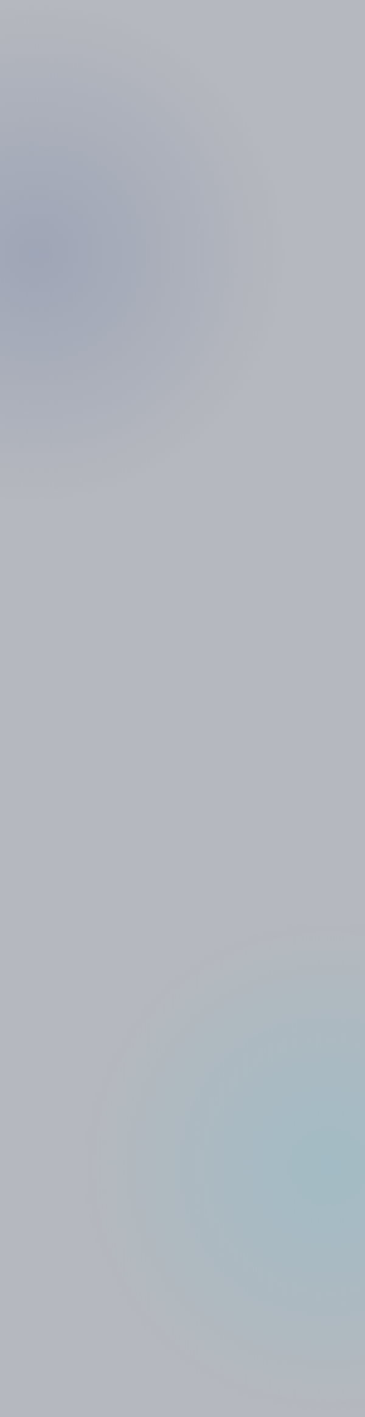 
<html lang="id">
<head>
    <meta charset="UTF-8">
    <meta name="viewport" content="width=device-width, initial-scale=1.0">
    <title>MUVIT - Mobile Untuk Visi Integritas Lalu-Lintas Terbaik</title>
    <link rel="stylesheet" href="https://cdnjs.cloudflare.com/ajax/libs/font-awesome/6.4.0/css/all.min.css">
    <link href="https://fonts.googleapis.com/css2?family=Orbitron:wght@400;500;700&family=Roboto:wght@300;400;500;700&display=swap" rel="stylesheet">
    <style>
        :root {
            --primary-dark: #0a1128;
            --secondary-dark: #1e3a8a;
            --accent: #00d9ff;
            --accent-alt: #ff2a6d;
            --neutral: #e6e6e6;
            --success: #00cc99;
            --warning: #ffd700;
            --danger: #ff4d4d;
            --card-bg-dark: rgba(30, 58, 138, 0.3);
            --card-border-dark: rgba(0, 217, 255, 0.3);
            
            --primary-light: #f0f4ff;
            --secondary-light: #aec6ff;
            --card-bg-light: rgba(255, 255, 255, 0.8);
            --card-border-light: rgba(0, 123, 255, 0.3);
            --text-dark: #333;
        }
        
        * {
            margin: 0;
            padding: 0;
            box-sizing: border-box;
            transition: background-color 0.5s ease, color 0.3s ease;
        }
        
        body {
            font-family: 'Roboto', sans-serif;
            background: var(--primary-dark);
            color: var(--neutral);
            background-image: 
                radial-gradient(circle at 10% 20%, rgba(30, 58, 138, 0.15) 0%, transparent 20%),
                radial-gradient(circle at 90% 80%, rgba(0, 217, 255, 0.1) 0%, transparent 20%);
            min-height: 100vh;
            overflow-x: hidden;
            max-width: 100vw;
        }
        
        body.light-mode {
            background: var(--primary-light);
            color: var(--text-dark);
        }
        
        body.light-mode .card {
            background: var(--card-bg-light);
            border: 1px solid var(--card-border-light);
        }
        
        body.light-mode .card-desc,
        body.light-mode .modal-title,
        body.light-mode .section-title,
        body.light-mode .footer-title,
        body.light-mode .faq-question,
        body.light-mode .question-text,
        body.light-mode .edu-title,
        body.light-mode .traffic-hero-title,
        body.light-mode .card-title {
            color: var(--text-dark);
        }
        
        body.light-mode .emergency-section {
            background: rgba(255, 77, 77, 0.1);
            border: 1px solid rgba(255, 77, 77, 0.3);
        }
        
        body.light-mode .emergency-card {
            background: rgba(255, 77, 77, 0.15);
            border: 1px solid rgba(255, 77, 77, 0.3);
        }
        
        body.light-mode .emergency-name {
            color: var(--text-dark);
        }
        
        .futuristic-header {
            font-family: 'Orbitron', sans-serif;
            text-transform: uppercase;
            letter-spacing: 2px;
        }
        
        /* Splash Screen */
        .splash-screen {
            position: fixed;
            top: 0;
            left: 0;
            width: 100%;
            height: 100%;
            background: var(--primary-dark);
            display: flex;
            flex-direction: column;
            justify-content: center;
            align-items: center;
            z-index: 1000;
            transition: opacity 1s ease;
        }
        
        .splash-title {
            font-size: 3.5rem;
            font-weight: 700;
            background: linear-gradient(90deg, var(--accent), var(--accent-alt));
            -webkit-background-clip: text;
            background-clip: text;
            color: transparent;
            margin-bottom: 20px;
            text-align: center;
            font-family: 'Orbitron', sans-serif;
            position: relative;
            overflow: hidden;
        }
        
        .splash-subtitle {
            font-size: 1.2rem;
            color: var(--neutral);
            text-align: center;
            max-width: 90%;
            line-height: 1.6;
            height: 1.6em;
            overflow: hidden;
            position: relative;
        }
        
        .cursor {
            display: inline-block;
            width: 3px;
            height: 1em;
            background: var(--accent);
            margin-left: 2px;
            animation: blink 1s infinite;
            vertical-align: bottom;
        }
        
        @keyframes blink {
            0%, 100% { opacity: 1; }
            50% { opacity: 0; }
        }
        
        /* Container */
        .container {
            max-width: 100%;
            margin: 0 auto;
            padding: 15px;
            opacity: 0;
            transform: translateY(20px);
            transition: all 1s ease;
        }
        
        .container.show {
            opacity: 1;
            transform: translateY(0);
        }
        
        /* Header */
        header {
            display: flex;
            justify-content: space-between;
            align-items: center;
            padding: 15px 0;
            border-bottom: 1px solid var(--card-border-dark);
            margin-bottom: 20px;
        }
        
        .logo {
            display: flex;
            align-items: center;
            gap: 10px;
        }
        
        .logo-icon {
            width: 40px;
            height: 40px;
            background: var(--accent);
            border-radius: 50%;
            display: flex;
            align-items: center;
            justify-content: center;
            font-size: 20px;
            color: var(--primary-dark);
            box-shadow: 0 0 10px var(--accent);
            animation: pulse 2s infinite;
        }
        
        .logo-text {
            font-size: 1.5rem;
            font-weight: 700;
            background: linear-gradient(90deg, var(--accent), var(--accent-alt));
            -webkit-background-clip: text;
            background-clip: text;
            color: transparent;
        }
        
        .moto {
            font-size: 0.7rem;
            color: var(--neutral);
            opacity: 0.8;
            margin-top: 3px;
        }
        
        .menu-toggle {
            background: var(--card-bg-dark);
            border: 1px solid var(--card-border-dark);
            border-radius: 50%;
            width: 40px;
            height: 40px;
            display: flex;
            align-items: center;
            justify-content: center;
            cursor: pointer;
            transition: all 0.3s;
            font-size: 20px;
            color: var(--neutral);
        }
        
        .menu-toggle:hover {
            background: var(--accent);
            color: var(--primary-dark);
            box-shadow: 0 0 10px var(--accent);
        }
        
        .dropdown-menu {
            position: absolute;
            top: 70px;
            right: 15px;
            background: var(--card-bg-dark);
            border: 1px solid var(--card-border-dark);
            border-radius: 10px;
            width: 220px;
            z-index: 1000;
            overflow: hidden;
            transform: translateY(-10px);
            opacity: 0;
            visibility: hidden;
            transition: all 0.3s ease;
        }
        
        .dropdown-menu.show {
            transform: translateY(0);
            opacity: 1;
            visibility: visible;
        }
        
        .dropdown-item {
            padding: 12px 15px;
            display: flex;
            align-items: center;
            gap: 12px;
            cursor: pointer;
            transition: all 0.3s;
            border-bottom: 1px solid rgba(0, 217, 255, 0.1);
        }
        
        .dropdown-item:last-child {
            border-bottom: none;
        }
        
        .dropdown-item:hover {
            background: rgba(0, 217, 255, 0.1);
        }
        
        .dropdown-icon {
            font-size: 18px;
            width: 25px;
            color: var(--accent);
        }
        
        .dropdown-text {
            flex-grow: 1;
            font-size: 0.9rem;
        }
        
        /* Main Grid */
        .main-grid {
            display: grid;
            grid-template-columns: repeat(auto-fit, minmax(300px, 1fr));
            gap: 20px;
            margin-bottom: 30px;
        }
        
        .card {
            background: var(--card-bg-dark);
            border: 1px solid var(--card-border-dark);
            border-radius: 15px;
            padding: 20px;
            transition: all 0.3s;
            position: relative;
            overflow: hidden;
            backdrop-filter: blur(10px);
            min-height: 180px;
            display: flex;
            flex-direction: column;
            cursor: pointer;
        }
        
        .card:hover {
            transform: translateY(-5px);
            box-shadow: 0 5px 20px rgba(0, 217, 255, 0.2);
            border-color: var(--accent);
        }
        
        .card::before {
            content: '';
            position: absolute;
            top: -50%;
            left: -50%;
            width: 200%;
            height: 200%;
            background: radial-gradient(circle, rgba(0, 217, 255, 0.1) 0%, transparent 70%);
            z-index: -1;
        }
        
        .card-icon {
            font-size: 35px;
            margin-bottom: 15px;
            color: var(--accent);
        }
        
        .card-title {
            font-size: 1.2rem;
            margin-bottom: 10px;
            color: var(--neutral);
        }
        
        .card-desc {
            font-size: 0.9rem;
            color: rgba(230, 230, 230, 0.8);
            line-height: 1.5;
            margin-bottom: 15px;
            flex-grow: 1;
        }
        
        .card-btn {
            background: transparent;
            border: 1px solid var(--accent);
            color: var(--accent);
            padding: 8px 16px;
            border-radius: 20px;
            display: flex;
            align-items: center;
            gap: 6px;
            cursor: pointer;
            transition: all 0.3s;
            width: fit-content;
            font-size: 0.9rem;
        }
        
        .card-btn:hover {
            background: var(--accent);
            color: var(--primary-dark);
            box-shadow: 0 0 10px var(--accent);
        }
        
        /* Emergency Section */
        .emergency-section {
            background: rgba(255, 77, 77, 0.1);
            border: 1px solid rgba(255, 77, 77, 0.3);
            border-radius: 15px;
            padding: 20px;
            margin-bottom: 30px;
        }
        
        .section-title {
            display: flex;
            align-items: center;
            gap: 12px;
            margin-bottom: 20px;
            font-size: 1.3rem;
            color: var(--danger);
        }
        
        .emergency-grid {
            display: grid;
            grid-template-columns: repeat(auto-fit, minmax(250px, 1fr));
            gap: 12px;
        }
        
        .emergency-card {
            background: rgba(255, 77, 77, 0.15);
            border: 1px solid rgba(255, 77, 77, 0.3);
            border-radius: 12px;
            padding: 15px;
            display: flex;
            align-items: center;
            gap: 12px;
            transition: all 0.3s;
            cursor: pointer;
        }
        
        .emergency-card:hover {
            transform: translateY(-3px);
            background: rgba(255, 77, 77, 0.25);
            box-shadow: 0 3px 10px rgba(255, 77, 77, 0.2);
        }
        
        .emergency-icon {
            font-size: 22px;
            width: 50px;
            height: 50px;
            background: rgba(255, 77, 77, 0.2);
            border-radius: 50%;
            display: flex;
            align-items: center;
            justify-content: center;
            color: var(--danger);
        }
        
        .emergency-info {
            flex-grow: 1;
        }
        
        .emergency-name {
            font-size: 0.95rem;
            margin-bottom: 5px;
            color: var(--neutral);
        }
        
        .emergency-number {
            font-size: 1.1rem;
            font-weight: 700;
            color: var(--danger);
        }
        
        /* Footer */
        footer {
            display: flex;
            flex-direction: column;
            padding: 20px 0;
            border-top: 1px solid var(--card-border-dark);
            margin-top: 20px;
            gap: 20px;
        }
        
        .footer-section {
            width: 100%;
        }
        
        .footer-title {
            font-size: 1.1rem;
            margin-bottom: 12px;
            color: var(--accent);
        }
        
        .footer-links {
            display: flex;
            flex-direction: column;
            gap: 8px;
        }
        
        .footer-link {
            color: rgba(230, 230, 230, 0.8);
            text-decoration: none;
            display: flex;
            align-items: center;
            gap: 8px;
            transition: all 0.3s;
            font-size: 0.9rem;
        }
        
        .footer-link:hover {
            color: var(--accent);
        }
        
        .social-links {
            display: flex;
            gap: 12px;
            margin-top: 12px;
        }
        
        .social-link {
            width: 35px;
            height: 35px;
            border-radius: 50%;
            background: var(--card-bg-dark);
            border: 1px solid var(--card-border-dark);
            display: flex;
            align-items: center;
            justify-content: center;
            color: var(--neutral);
            font-size: 16px;
            transition: all 0.3s;
        }
        
        .social-link:hover {
            background: var(--accent);
            color: var(--primary-dark);
            box-shadow: 0 0 10px var(--accent);
            transform: translateY(-3px);
        }
        
        /* Modals */
        .modal {
            position: fixed;
            top: 0;
            left: 0;
            width: 100%;
            height: 100%;
            background: rgba(0, 0, 0, 0.7);
            display: flex;
            justify-content: center;
            align-items: center;
            z-index: 1000;
            opacity: 0;
            visibility: hidden;
            transition: all 0.3s ease;
            padding: 15px;
        }
        
        .modal.show {
            opacity: 1;
            visibility: visible;
        }
        
        .modal-content {
            background: var(--card-bg-dark);
            border: 1px solid var(--card-border-dark);
            border-radius: 15px;
            width: 100%;
            max-width: 800px;
            max-height: 95vh;
            overflow-y: auto;
            padding: 20px;
            position: relative;
            backdrop-filter: blur(10px);
            transform: translateY(-20px);
            transition: all 0.3s ease;
        }
        
        .modal.show .modal-content {
            transform: translateY(0);
        }
        
        .modal-header {
            display: flex;
            justify-content: space-between;
            align-items: center;
            margin-bottom: 15px;
        }
        
        .modal-title {
            font-size: 1.3rem;
            color: var(--accent);
            font-family: 'Orbitron', sans-serif;
        }
        
        .close-modal {
            background: transparent;
            border: none;
            font-size: 1.3rem;
            color: var(--neutral);
            cursor: pointer;
            transition: all 0.3s;
        }
        
        .close-modal:hover {
            color: var(--accent);
            transform: rotate(90deg);
        }
        
        /* Game Elements */
        .game-container {
            position: relative;
            width: 100%;
            height: 70vh;
            background: #0a1a3a;
            border-radius: 10px;
            overflow: hidden;
            border: 2px solid var(--accent);
            margin: 15px 0;
        }
        
        .game-road {
            position: absolute;
            top: 0;
            left: 0;
            width: 100%;
            height: 100%;
            background: #222;
        }
        
        .road-line {
            position: absolute;
            height: 3px;
            background: var(--accent);
            width: 100%;
            opacity: 0.5;
        }
        
        .character {
            position: absolute;
            bottom: 20px;
            left: 50%;
            transform: translateX(-50%);
            width: 40px;
            height: 60px;
            background: #ff9900;
            border-radius: 5px;
            z-index: 10;
            display: flex;
            align-items: center;
            justify-content: center;
            color: #fff;
            font-size: 30px;
        }
        
        .obstacle {
            position: absolute;
            width: 50px;
            height: 30px;
            background: #ff2a6d;
            border-radius: 5px;
        }
        
        .controls {
            display: grid;
            grid-template-columns: repeat(3, 1fr);
            gap: 10px;
            margin-top: 15px;
        }
        
        .control-btn {
            background: var(--card-bg-dark);
            border: 1px solid var(--accent);
            color: var(--accent);
            padding: 12px;
            border-radius: 8px;
            display: flex;
            align-items: center;
            justify-content: center;
            font-size: 20px;
            cursor: pointer;
            transition: all 0.2s;
        }
        
        .control-btn:hover {
            background: var(--accent);
            color: var(--primary-dark);
        }
        
        .game-result {
            position: absolute;
            top: 50%;
            left: 50%;
            transform: translate(-50%, -50%);
            background: rgba(0, 0, 0, 0.8);
            padding: 20px;
            border-radius: 10px;
            text-align: center;
            z-index: 100;
            width: 80%;
            display: none;
        }
        
        .result-title {
            font-size: 1.5rem;
            margin-bottom: 15px;
        }
        
        .result-success {
            color: var(--success);
        }
        
        .result-fail {
            color: var(--danger);
        }
        
        .result-btn {
            background: var(--accent);
            color: var(--primary-dark);
            border: none;
            padding: 10px 20px;
            border-radius: 20px;
            font-weight: bold;
            cursor: pointer;
            margin-top: 10px;
        }
        
        /* Quiz Elements */
        .quiz-container {
            margin: 15px 0;
        }
        
        .quiz-question {
            background: var(--card-bg-dark);
            border: 1px solid var(--card-border-dark);
            border-radius: 10px;
            padding: 15px;
            margin-bottom: 15px;
        }
        
        .question-text {
            font-size: 1.1rem;
            margin-bottom: 15px;
        }
        
        .options {
            display: grid;
            grid-template-columns: 1fr;
            gap: 10px;
        }
        
        .option {
            background: var(--card-bg-dark);
            border: 1px solid var(--card-border-dark);
            border-radius: 8px;
            padding: 12px;
            cursor: pointer;
            transition: all 0.2s;
        }
        
        .option:hover {
            border-color: var(--accent);
        }
        
        .option.selected {
            background: rgba(0, 217, 255, 0.1);
            border-color: var(--accent);
        }
        
        .quiz-nav {
            display: flex;
            justify-content: space-between;
            margin-top: 20px;
        }
        
        .nav-btn {
            background: var(--accent);
            color: var(--primary-dark);
            border: none;
            padding: 10px 20px;
            border-radius: 20px;
            font-weight: bold;
            cursor: pointer;
            display: flex;
            align-items: center;
            gap: 8px;
        }
        
        .quiz-result {
            text-align: center;
            padding: 20px;
        }
        
        .score-display {
            font-size: 1.8rem;
            margin: 20px 0;
            color: var(--accent);
        }
        
        .answer-key {
            margin-top: 20px;
            text-align: left;
            max-height: 300px;
            overflow-y: auto;
            padding: 15px;
            background: rgba(0, 0, 0, 0.1);
            border-radius: 10px;
        }
        
        .answer-item {
            margin-bottom: 10px;
            padding-bottom: 10px;
            border-bottom: 1px dashed rgba(255, 255, 255, 0.2);
        }
        
        .answer-item:last-child {
            border-bottom: none;
        }
        
        .correct-answer {
            color: var(--success);
            font-weight: bold;
        }
        
        /* Education Content */
        .edu-container {
            margin: 15px 0;
        }
        
        .edu-category {
            background: var(--card-bg-dark);
            border: 1px solid var(--card-border-dark);
            border-radius: 10px;
            padding: 15px;
            margin-bottom: 15px;
            cursor: pointer;
        }
        
        .edu-header {
            display: flex;
            align-items: center;
            gap: 15px;
            margin-bottom: 15px;
        }
        
        .edu-icon {
            font-size: 28px;
            width: 50px;
            height: 50px;
            background: rgba(0, 217, 255, 0.1);
            border-radius: 50%;
            display: flex;
            align-items: center;
            justify-content: center;
            color: var(--accent);
        }
        
        .edu-title {
            font-size: 1.1rem;
            font-weight: bold;
        }
        
        .edu-content {
            padding-left: 65px;
            display: none;
        }
        
        .edu-content.show {
            display: block;
        }
        
        .edu-item {
            margin-bottom: 10px;
            padding-left: 15px;
            position: relative;
        }
        
        .edu-item:before {
            content: "•";
            position: absolute;
            left: 0;
            color: var(--accent);
        }
        
        /* Traffic Hero Modal */
        .traffic-hero-grid {
            display: grid;
            grid-template-columns: 1fr 1fr;
            gap: 20px;
            margin: 20px 0;
        }
        
        .traffic-hero-card {
            background: var(--card-bg-dark);
            border: 1px solid var(--card-border-dark);
            border-radius: 15px;
            padding: 20px;
            text-align: center;
            cursor: pointer;
            transition: all 0.3s;
        }
        
        .traffic-hero-card:hover {
            transform: translateY(-5px);
            box-shadow: 0 5px 15px rgba(0, 217, 255, 0.2);
            border-color: var(--accent);
        }
        
        .traffic-hero-icon {
            font-size: 40px;
            margin-bottom: 15px;
            color: var(--accent);
        }
        
        .traffic-hero-title {
            font-size: 1.2rem;
            margin-bottom: 10px;
            font-family: 'Orbitron', sans-serif;
        }
        
        /* FAQ Elements */
        .faq-item {
            margin-bottom: 15px;
            border-bottom: 1px solid var(--card-border-dark);
            padding-bottom: 15px;
        }
        
        .faq-question {
            font-weight: bold;
            margin-bottom: 8px;
            cursor: pointer;
            display: flex;
            align-items: center;
            gap: 10px;
        }
        
        .faq-question i {
            transition: transform 0.3s;
        }
        
        .faq-question.expanded i {
            transform: rotate(90deg);
        }
        
        .faq-answer {
            padding: 10px 0 0 30px;
            display: none;
        }
        
        .faq-answer.show {
            display: block;
        }
        
        /* Contact Elements */
        .contact-item {
            display: flex;
            align-items: center;
            gap: 15px;
            margin-bottom: 15px;
            padding: 12px;
            border-radius: 10px;
            background: rgba(0, 0, 0, 0.1);
            transition: all 0.3s;
        }
        
        .contact-item:hover {
            background: rgba(0, 217, 255, 0.1);
        }
        
        .contact-icon {
            font-size: 24px;
            width: 50px;
            height: 50px;
            display: flex;
            align-items: center;
            justify-content: center;
            color: var(--accent);
        }
        
        .contact-info {
            flex-grow: 1;
        }
        
        .contact-type {
            font-size: 0.9rem;
            opacity: 0.8;
            margin-bottom: 3px;
        }
        
        .contact-value {
            font-size: 1.1rem;
            font-weight: 500;
        }
        
        /* Animations */
        @keyframes pulse {
            0% { box-shadow: 0 0 0 0 rgba(0, 217, 255, 0.7); }
            70% { box-shadow: 0 0 0 10px rgba(0, 217, 255, 0); }
            100% { box-shadow: 0 0 0 0 rgba(0, 217, 255, 0); }
        }
        
        @keyframes float {
            0% { transform: translateY(0px); }
            50% { transform: translateY(-5px); }
            100% { transform: translateY(0px); }
        }
        
        @keyframes roadLine {
            0% { transform: translateX(-100%); }
            100% { transform: translateX(100%); }
        }
        
        @keyframes moveHorizontal {
            0% { transform: translateX(0); }
            100% { transform: translateX(100%); }
        }
        
        /* Accessibility Mode */
        body.accessibility-mode {
            font-size: 18px;
        }
        
        body.accessibility-mode .card-icon {
            font-size: 50px;
        }
        
        body.accessibility-mode .card-title {
            font-size: 1.4rem;
        }
        
        /* Responsive */
        @media (max-width: 768px) {
            .splash-title {
                font-size: 2.5rem;
            }
            
            .splash-subtitle {
                font-size: 1rem;
            }
            
            .traffic-hero-grid {
                grid-template-columns: 1fr;
            }
            
            .faq-question {
                font-size: 1.1rem;
            }
            
            .emergency-grid {
                grid-template-columns: 1fr;
            }
        }
        
        @media (min-width: 768px) {
            .container {
                max-width: 800px;
            }
        }
    </style>
</head>
<body>
    <!-- Splash Screen -->
    <div class="splash-screen" id="splashScreen">
        <div class="splash-title futuristic-header">MUVIT</div>
        <div class="splash-subtitle" id="subtitle">
            <span id="typed-text"></span>
            <span class="cursor"></span>
        </div>
    </div>
    
    <!-- Main Content -->
    <div class="container" id="mainContainer">
        <header>
            <div class="logo">
                <div class="logo-icon">
                    <i class="fas fa-traffic-light"></i>
                </div>
                <div>
                    <div class="logo-text futuristic-header">MUVIT</div>
                    <div class="moto">Mobile Untuk Visi Integritas Lalu-Lintas Terbaik</div>
                </div>
            </div>
            
            <div class="menu-toggle" id="menuToggle">
                <i class="fas fa-bars"></i>
            </div>
            
            <div class="dropdown-menu" id="dropdownMenu">
                <div class="dropdown-item" id="themeToggle">
                    <div class="dropdown-icon">
                        <i class="fas fa-moon"></i>
                    </div>
                    <div class="dropdown-text">Dark Mode</div>
                </div>
                
                <div class="dropdown-item" id="faqBtn">
                    <div class="dropdown-icon">
                        <i class="fas fa-question-circle"></i>
                    </div>
                    <div class="dropdown-text">FAQ</div>
                </div>
                
                <div class="dropdown-item" id="contactBtn">
                    <div class="dropdown-icon">
                        <i class="fas fa-envelope"></i>
                    </div>
                    <div class="dropdown-text">Kontak</div>
                </div>
                
                <div class="dropdown-item" id="accessibilityBtn">
                    <div class="dropdown-icon">
                        <i class="fas fa-text-height"></i>
                    </div>
                    <div class="dropdown-text">Perbesar Tulisan</div>
                </div>
            </div>
        </header>

        <div class="main-grid">
            <div class="card" onclick="openReport()">
                <i class="fas fa-bullhorn card-icon"></i>
                <h3 class="card-title futuristic-header">LAPOR!</h3>
                <p class="card-desc">Laporkan pelanggaran lalu lintas, penyalahgunaan, atau penyelewengan yang Anda temui</p>
                <button class="card-btn">
                    <i class="fas fa-external-link-alt"></i>
                    Laporkan Sekarang
                </button>
            </div>
            
            <div class="card" onclick="openEducation()">
                <i class="fas fa-book card-icon"></i>
                <h3 class="card-title futuristic-header">MUVIT EDU</h3>
                <p class="card-desc">Pelajari etika dan aturan berkendara untuk semua jenis pengguna jalan</p>
                <button class="card-btn">
                    <i class="fas fa-graduation-cap"></i>
                    Pelajari
                </button>
            </div>
            
            <div class="card" onclick="openTrafficHero()">
                <i class="fas fa-gamepad card-icon"></i>
                <h3 class="card-title futuristic-header">TRAFFIC HERO</h3>
                <p class="card-desc">Jadilah pahlawan lalu lintas dengan memainkan game edukasi</p>
                <button class="card-btn">
                    <i class="fas fa-play"></i>
                    Pilih Game
                </button>
            </div>
            
            <div class="card" onclick="openTest()">
                <i class="fas fa-id-card card-icon"></i>
                <h3 class="card-title futuristic-header">TES SIM</h3>
                <p class="card-desc">Uji pengetahuan Anda tentang peraturan lalu lintas dengan tes interaktif</p>
                <button class="card-btn">
                    <i class="fas fa-pencil-alt"></i>
                    Mulai Tes
                </button>
            </div>
            
            <div class="card" onclick="openAssistant()">
                <i class="fas fa-robot card-icon"></i>
                <h3 class="card-title futuristic-header">VIRTUAL ASSISTANT</h3>
                <p class="card-desc">Dapatkan bantuan dan informasi tentang lalu lintas dari asisten virtual kami</p>
                <button class="card-btn">
                    <i class="fas fa-comments"></i>
                    Tanya Sekarang
                </button>
            </div>
        </div>

        <div class="emergency-section">
            <h2 class="section-title">
                <i class="fas fa-ambulance"></i>
                <span class="futuristic-header">DARURAT</span>
            </h2>
            <div class="emergency-grid">
                <div class="emergency-card" onclick="callEmergency('112')">
                    <div class="emergency-icon">
                        <i class="fas fa-phone-alt"></i>
                    </div>
                    <div class="emergency-info">
                        <div class="emergency-name">Call Center Nasional</div>
                        <div class="emergency-number">112</div>
                    </div>
                </div>
                
                <div class="emergency-card" onclick="callEmergency('110')">
                    <div class="emergency-icon">
                        <i class="fas fa-police-box"></i>
                    </div>
                    <div class="emergency-info">
                        <div class="emergency-name">Polisi</div>
                        <div class="emergency-number">110</div>
                    </div>
                </div>
                
                <div class="emergency-card" onclick="callEmergency('113')">
                    <div class="emergency-icon">
                        <i class="fas fa-fire-extinguisher"></i>
                    </div>
                    <div class="emergency-info">
                        <div class="emergency-name">Pemadam Kebakaran</div>
                        <div class="emergency-number">113</div>
                    </div>
                </div>
                
                <div class="emergency-card" onclick="callEmergency('02916912119')">
                    <div class="emergency-icon">
                        <i class="fas fa-ambulance"></i>
                    </div>
                    <div class="emergency-info">
                        <div class="emergency-name">Ambulans</div>
                        <div class="emergency-number">(0291) 6912119</div>
                    </div>
                </div>
                
                <div class="emergency-card" onclick="callEmergency('0291682113')">
                    <div class="emergency-icon">
                        <i class="fas fa-fire"></i>
                    </div>
                    <div class="emergency-info">
                        <div class="emergency-name">Damkar Demak</div>
                        <div class="emergency-number">(0291) 682113</div>
                    </div>
                </div>
                
                <div class="emergency-card" onclick="callEmergency('0291682200')">
                    <div class="emergency-icon">
                        <i class="fas fa-exclamation-triangle"></i>
                    </div>
                    <div class="emergency-info">
                        <div class="emergency-name">BPBD Demak</div>
                        <div class="emergency-number">(0291) 682200</div>
                    </div>
                </div>
            </div>
        </div>

        <footer>
            <div class="footer-section">
                <h3 class="footer-title">Tentang MUVIT</h3>
                <p style="margin-bottom: 15px; opacity: 0.8; font-size: 0.9rem;">MUVIT adalah platform edukasi dan pelaporan lalu lintas untuk mewujudkan mobilitas yang lebih baik.</p>
                <p style="opacity: 0.8; font-size: 0.9rem;">Dibuat oleh Arum FNisa untuk Lomba Pelajar Pelopor Ketertiban Lalu Lintas</p>
            </div>
            
            <div class="footer-section">
                <h3 class="footer-title">Kontak Kami</h3>
                <div class="contact-item" onclick="openEmail()">
                    <div class="contact-icon">
                        <i class="fas fa-envelope"></i>
                    </div>
                    <div class="contact-info">
                        <div class="contact-type">Email</div>
                        <div class="contact-value">muvitmovewithit@gmail.com</div>
                    </div>
                </div>
                
                <div class="contact-item" onclick="openInstagram()">
                    <div class="contact-icon">
                        <i class="fab fa-instagram"></i>
                    </div>
                    <div class="contact-info">
                        <div class="contact-type">Instagram</div>
                        <div class="contact-value">@nisarumaee_</div>
                    </div>
                </div>
            </div>
        </footer>
    </div>
    
    <!-- FAQ Modal -->
    <div class="modal" id="faqModal">
        <div class="modal-content">
            <div class="modal-header">
                <h3 class="modal-title">FAQ</h3>
                <button class="close-modal" onclick="closeModal('faqModal')">
                    <i class="fas fa-times"></i>
                </button>
            </div>
            
            <div class="faq-list">
                <div class="faq-item">
                    <div class="faq-question" onclick="toggleFaqAnswer(this)">
                        <i class="fas fa-chevron-right"></i>
                        Apa itu MUVIT?
                    </div>
                    <div class="faq-answer">
                        MUVIT adalah aplikasi all-in-one yang dirancang untuk meningkatkan keselamatan, ketertiban, dan kenyamanan lalu lintas. Aplikasi ini menyediakan berbagai fitur seperti pelaporan pelanggaran lalu lintas, akses darurat, edukasi berkendara, dan sistem gamifikasi.
                    </div>
                </div>
                
                <div class="faq-item">
                    <div class="faq-question" onclick="toggleFaqAnswer(this)">
                        <i class="fas fa-chevron-right"></i>
                        Siapa saja yang bisa menggunakan MUVIT?
                    </div>
                    <div class="faq-answer">
                        Aplikasi ini dapat digunakan oleh semua kalangan, mulai dari anak-anak, dewasa, hingga lansia. Desain antarmuka dibuat agar ramah dan mudah dipahami oleh pengguna dari berbagai usia.
                    </div>
                </div>
                
                <div class="faq-item">
                    <div class="faq-question" onclick="toggleFaqAnswer(this)">
                        <i class="fas fa-chevron-right"></i>
                        Apa saja fitur utama di dalam aplikasi MUVIT?
                    </div>
                    <div class="faq-answer">
                        <p>📩 LAPOR!: Kirim laporan pelanggaran atau kejadian lalu lintas (bisa disertai foto dan video.).</p>
                        <p>🚨 SOS DARURAT: Akses cepat ke nomor darurat seperti ambulans, polisi, pemadam kebakaran, atau BPBD.</p>
                        <p>📘 MUVIT EDU: Panduan digital lengkap tentang etika dan peraturan lalu lintas untuk berbagai jenis kendaraan.</p>
                        <p>🎮 TRAFFIC HERO: Game edukasi untuk membantu kakek menyebrang dengan aman dan tes pengetahuan lalu lintas.</p>
                        <p>📝 TES SIM: simulasi ujian yang berisi 25 soal pilihan ganda seputar lalu lintas, rambu, marka jalan, dan pengetahuan dasar kendaraan.</p>
                        <p>🤖 VIRTUAL ASSISTANT: Akses cepat ke asisten AI yang akan membantu menjawab pertanyaanmu.</p>
                    </div>
                </div>
                
                <div class="faq-item">
                    <div class="faq-question" onclick="toggleFaqAnswer(this)">
                        <i class="fas fa-chevron-right"></i>
                        Bagaimana cara melaporkan pelanggaran lalu lintas melalui MUVIT?
                    </div>
                    <div class="faq-answer">
                        Cukup buka fitur LAPOR!, anda akan diarahkan untuk mengirimkan email kepada Satuan Lalu Lintas.
                    </div>
                </div>
                
                <div class="faq-item">
                    <div class="faq-question" onclick="toggleFaqAnswer(this)">
                        <i class="fas fa-chevron-right"></i>
                        Apakah MUVIT bisa digunakan di seluruh Indonesia?
                    </div>
                    <div class="faq-answer">
                        Target utama adalah penggunaan kabupaten, namun efektivitas beberapa fitur (seperti penanganan laporan) bergantung pada kerja sama dengan pemerintah daerah dan institusi terkait.
                    </div>
                </div>
                
                <div class="faq-item">
                    <div class="faq-question" onclick="toggleFaqAnswer(this)">
                        <i class="fas fa-chevron-right"></i>
                        Apakah MUVIT gratis?
                    </div>
                    <div class="faq-answer">
                        Ya. MUVIT dapat digunakan melalui web secara gratis.
                    </div>
                </div>
            </div>
        </div>
    </div>
    
    <!-- Contact Modal -->
    <div class="modal" id="contactModal">
        <div class="modal-content">
            <div class="modal-header">
                <h3 class="modal-title">Kontak</h3>
                <button class="close-modal" onclick="closeModal('contactModal')">
                    <i class="fas fa-times"></i>
                </button>
            </div>
            
            <div class="contact-list">
                <div class="contact-item" onclick="openEmail()">
                    <div class="contact-icon">
                        <i class="fas fa-envelope"></i>
                    </div>
                    <div class="contact-info">
                        <div class="contact-type">Email</div>
                        <div class="contact-value">muvitmovewithit@gmail.com</div>
                    </div>
                </div>
                
                <div class="contact-item" onclick="openInstagram()">
                    <div class="contact-icon">
                        <i class="fab fa-instagram"></i>
                    </div>
                    <div class="contact-info">
                        <div class="contact-type">Instagram</div>
                        <div class="contact-value">@nisarumaee_</div>
                    </div>
                </div>
            </div>
        </div>
    </div>
    
    <!-- Traffic Hero Modal -->
    <div class="modal" id="trafficHeroModal">
        <div class="modal-content">
            <div class="modal-header">
                <h3 class="modal-title">TRAFFIC HERO</h3>
                <button class="close-modal" onclick="closeModal('trafficHeroModal')">
                    <i class="fas fa-times"></i>
                </button>
            </div>
            
            <div class="traffic-hero-grid">
                <div class="traffic-hero-card" onclick="openGame('bantuKakek')">
                    <div class="traffic-hero-icon">
                        <i class="fas fa-walking"></i>
                    </div>
                    <h3 class="traffic-hero-title">BANTU KAKEK</h3>
                    <p>Bantu kakek menyebrang jalan dengan selamat sambil menghindari kendaraan</p>
                </div>
                
                <div class="traffic-hero-card" onclick="openGame('tesPengetahuan')">
                    <div class="traffic-hero-icon">
                        <i class="fas fa-brain"></i>
                    </div>
                    <h3 class="traffic-hero-title">TES PENGETAHUAN</h3>
                    <p>Kuis untuk anak-anak tentang pengetahuan dasar lalu lintas</p>
                </div>
            </div>
        </div>
    </div>
    
    <!-- Game Modals -->
    <div class="modal" id="gameModal">
        <div class="modal-content">
            <div class="modal-header">
                <h3 class="modal-title" id="gameTitle">BANTU KAKEK</h3>
                <button class="close-modal" onclick="closeModal('gameModal')">
                    <i class="fas fa-times"></i>
                </button>
            </div>
            
            <div id="gameContent">
                <!-- Game content will be loaded here -->
            </div>
        </div>
    </div>
    
    <!-- SIM Test Modal -->
    <div class="modal" id="simModal">
        <div class="modal-content">
            <div class="modal-header">
                <h3 class="modal-title">TES SIM</h3>
                <button class="close-modal" onclick="closeModal('simModal')">
                    <i class="fas fa-times"></i>
                </button>
            </div>
            
            <div id="simContent">
                <!-- SIM test content will be loaded here -->
            </div>
        </div>
    </div>
    
    <!-- Education Modal -->
    <div class="modal" id="eduModal">
        <div class="modal-content">
            <div class="modal-header">
                <h3 class="modal-title">MUVIT EDU</h3>
                <button class="close-modal" onclick="closeModal('eduModal')">
                    <i class="fas fa-times"></i>
                </button>
            </div>
            
            <div class="edu-container">
                <div class="edu-category" onclick="toggleEduContent(this)">
                    <div class="edu-header">
                        <div class="edu-icon">🧍‍♂️</div>
                        <div class="edu-title">Pejalan Kaki</div>
                    </div>
                    <div class="edu-content">
                        <div class="edu-item">Gunakan trotoar, bukan badan jalan.</div>
                        <div class="edu-item">Menyeberanglah di zebra cross atau jembatan penyeberangan.</div>
                        <div class="edu-item">Waspadai kendaraan saat menyeberang, lihat kiri-kanan dulu.</div>
                        <div class="edu-item">Jangan bermain HP saat menyeberang.</div>
                    </div>
                </div>
                
                <div class="edu-category" onclick="toggleEduContent(this)">
                    <div class="edu-header">
                        <div class="edu-icon">🚲</div>
                        <div class="edu-title">Pesepeda Ontel / Manual</div>
                    </div>
                    <div class="edu-content">
                        <div class="edu-item">Gunakan jalur sepeda jika tersedia.</div>
                        <div class="edu-item">Jangan melawan arah.</div>
                        <div class="edu-item">Pakai helm dan lampu sepeda saat malam.</div>
                        <div class="edu-item">Hormati rambu lalu lintas dan pejalan kaki.</div>
                    </div>
                </div>
                
                <div class="edu-category" onclick="toggleEduContent(this)">
                    <div class="edu-header">
                        <div class="edu-icon">🛵</div>
                        <div class="edu-title">Pengendara Sepeda Motor</div>
                    </div>
                    <div class="edu-content">
                        <div class="edu-item">Pakai helm SNI dan jaket pelindung.</div>
                        <div class="edu-item">Nyalakan lampu utama saat berkendara.</div>
                        <div class="edu-item">Jaga kecepatan dan jarak aman.</div>
                        <div class="edu-item">Jangan menyalip sembarangan, gunakan lampu sein.</div>
                    </div>
                </div>
                
                <div class="edu-category" onclick="toggleEduContent(this)">
                    <div class="edu-header">
                        <div class="edu-icon">🚗</div>
                        <div class="edu-title">Pengendara Mobil</div>
                    </div>
                    <div class="edu-content">
                        <div class="edu-item">Gunakan sabuk pengaman.</div>
                        <div class="edu-item">Ikuti batas kecepatan dan marka jalan.</div>
                        <div class="edu-item">Jangan bermain HP saat menyetir.</div>
                        <div class="edu-item">Beri jalan pada pejalan kaki dan pesepeda di tempat yang semestinya.</div>
                    </div>
                </div>
                
                <div class="edu-category" onclick="toggleEduContent(this)">
                    <div class="edu-header">
                        <div class="edu-icon">🚌</div>
                        <div class="edu-title">Pengendara Bus</div>
                    </div>
                    <div class="edu-content">
                        <div class="edu-item">Berhenti di halte resmi, bukan sembarang tempat.</div>
                        <div class="edu-item">Utamakan keselamatan penumpang saat naik/turun.</div>
                        <div class="edu-item">Perhatikan blind spot, terutama pesepeda dan pemotor.</div>
                        <div class="edu-item">Hindari ugal-ugalan demi mengejar penumpang.</div>
                    </div>
                </div>
                
                <div class="edu-category" onclick="toggleEduContent(this)">
                    <div class="edu-header">
                        <div class="edu-icon">🚛</div>
                        <div class="edu-title">Pengemudi Truk</div>
                    </div>
                    <div class="edu-content">
                        <div class="edu-item">Pastikan muatan tidak melebihi batas.</div>
                        <div class="edu-item">Periksa rem dan kondisi ban secara rutin.</div>
                        <div class="edu-item">Beri isyarat sebelum belok atau berhenti.</div>
                        <div class="edu-item">Waspadai kendaraan kecil di sekitar truk.</div>
                    </div>
                </div>
                
                <div class="edu-category" onclick="toggleEduContent(this)">
                    <div class="edu-header">
                        <div class="edu-icon">✈️</div>
                        <div class="edu-title">Pilot Pesawat</div>
                    </div>
                    <div class="edu-content">
                        <div class="edu-item">Ikuti prosedur pre-flight checklist secara lengkap.</div>
                        <div class="edu-item">Koordinasi dengan menara kontrol (ATC).</div>
                        <div class="edu-item">Pastikan komunikasi jelas antar awak kabin dan penumpang.</div>
                        <div class="edu-item">Utamakan keselamatan, bukan kecepatan.</div>
                    </div>
                </div>
                
                <div class="edu-category" onclick="toggleEduContent(this)">
                    <div class="edu-header">
                        <div class="edu-icon">🚆</div>
                        <div class="edu-title">Masinis Kereta</div>
                    </div>
                    <div class="edu-content">
                        <div class="edu-item">Patuh pada sinyal dan jadwal perjalanan.</div>
                        <div class="edu-item">Lakukan pengecekan rutin terhadap sistem rem dan mesin.</div>
                        <div class="edu-item">Gunakan klakson di perlintasan sebidang.</div>
                        <div class="edu-item">Jaga kecepatan dan berhenti tepat di stasiun.</div>
                    </div>
                </div>
            </div>
        </div>
    </div>
    
    <script>
        // Game data
        const knowledgeQuiz = [
            {
                question: "Bensinku tinggal sedikit! Apa yang harus ku lakukan?",
                options: [
                    "Mengisi bensin",
                    "Melamun",
                    "Menari"
                ],
                answer: 0
            },
            {
                question: "Lampu lalu lintas berwarna merah, apa yang harus dilakukan?",
                options: [
                    "Terus jalan",
                    "Berhenti",
                    "Mempercepat"
                ],
                answer: 1
            },
            {
                question: "Saat menyebrang jalan, apa yang harus dilakukan?",
                options: [
                    "Lihat kiri dan kanan",
                    "Lari secepatnya",
                    "Tutup mata"
                ],
                answer: 0
            },
            {
                question: "Dimana tempat yang aman untuk bermain?",
                options: [
                    "Taman bermain",
                    "Jalan raya",
                    "Parkiran mobil"
                ],
                answer: 0
            },
            {
                question: "Apa yang harus dipakai saat naik sepeda?",
                options: [
                    "Helm",
                    "Topi pesta",
                    "Tidak perlu pakai apa-apa"
                ],
                answer: 0
            }
        ];
        
        const simTest = [
            {
                question: "Apa arti rambu lalu lintas berbentuk segitiga sama sisi dengan warna dasar kuning dan garis tepi merah?",
                options: [
                    "Rambu larangan",
                    "Rambu peringatan",
                    "Rambu petunjuk",
                    "Rambu perintah"
                ],
                answer: 1
            },
            {
                question: "Rambu larangan umumnya berbentuk:",
                options: [
                    "Persegi panjang biru",
                    "Lingkaran merah",
                    "Segitiga kuning",
                    "Kotak hijau"
                ],
                answer: 1
            },
            {
                question: "Apa arti marka jalan berupa garis putih putus-putus di tengah jalan?",
                options: [
                    "Dilarang mendahului",
                    "Bebas mendahului jika aman",
                    "Hanya untuk kendaraan berat",
                    "Untuk parkir kendaraan"
                ],
                answer: 1
            },
            {
                question: "Rambu bergambar anak kecil menyeberang jalan berarti:",
                options: [
                    "Larangan bermain di jalan",
                    "Jalan menuju sekolah",
                    "Penyeberangan pejalan kaki",
                    "Hanya untuk kendaraan roda dua"
                ],
                answer: 2
            },
            {
                question: "Warna dasar rambu petunjuk adalah:",
                options: [
                    "Merah",
                    "Kuning",
                    "Biru",
                    "Hijau"
                ],
                answer: 3
            },
            {
                question: "Marka jalan garis utuh ganda di tengah berarti:",
                options: [
                    "Diperbolehkan menyalip dua arah",
                    "Dilarang mendahului dari kedua arah",
                    "Khusus untuk kendaraan umum",
                    "Tanda adanya lampu merah"
                ],
                answer: 1
            },
            {
                question: "Marka bergambar sepeda di jalur jalan menunjukkan:",
                options: [
                    "Dilarang dilewati kendaraan",
                    "Jalan rusak",
                    "Jalur khusus sepeda",
                    "Tempat parkir sepeda"
                ],
                answer: 2
            },
            {
                question: "Marka berbentuk kotak kuning di persimpangan berfungsi untuk:",
                options: [
                    "Tempat parkir kendaraan besar",
                    "Jalur evakuasi",
                    "Area dilarang berhenti walau lampu merah",
                    "Zona aman penyeberang"
                ],
                answer: 2
            },
            {
                question: "Garis zigzag di dekat sekolah atau rumah sakit artinya:",
                options: [
                    "Hati-hati ada polisi tidur",
                    "Area berhenti kendaraan umum",
                    "Dilarang parkir dan berhenti",
                    "Jalan satu arah"
                ],
                answer: 2
            },
            {
                question: "Marka jalan warna kuning biasanya menunjukkan:",
                options: [
                    "Jalan khusus kendaraan pribadi",
                    "Jalan nasional",
                    "Pembatas antara jalur cepat dan lambat",
                    "Tidak ada arti khusus"
                ],
                answer: 2
            },
            {
                question: "Fungsi utama rem tangan adalah untuk:",
                options: [
                    "Mempercepat mobil",
                    "Menyalakan lampu",
                    "Menahan kendaraan saat berhenti",
                    "Mendinginkan mesin"
                ],
                answer: 2
            },
            {
                question: "Lampu hazard digunakan ketika:",
                options: [
                    "Ingin berbelok",
                    "Parkir di jalan",
                    "Dalam kondisi darurat",
                    "Berkendara malam hari"
                ],
                answer: 2
            },
            {
                question: "Oli mesin perlu diganti secara berkala untuk:",
                options: [
                    "Menambah kecepatan",
                    "Menghemat bahan bakar",
                    "Menjaga pelumasan mesin",
                    "Membersihkan jok"
                ],
                answer: 2
            },
            {
                question: "Jika indikator suhu mesin menyala merah, maka:",
                options: [
                    "Mesin sedang dingin",
                    "Mesin overheat",
                    "Bahan bakar habis",
                    "Ban bocor"
                ],
                answer: 1
            },
            {
                question: "Tekanan angin ban yang kurang dapat menyebabkan:",
                options: [
                    "Rem lebih kuat",
                    "Ban lebih awet",
                    "Konsumsi BBM lebih boros",
                    "Kendaraan lebih cepat"
                ],
                answer: 2
            },
            {
                question: "Helm SNI artinya:",
                options: [
                    "Sudah nyaman",
                    "Sering naik intern",
                    "Standar Nasional Indonesia",
                    "Syarat naik instansi"
                ],
                answer: 2
            },
            {
                question: "Fungsi sabuk pengaman adalah untuk:",
                options: [
                    "Gaya",
                    "Menambah kecepatan",
                    "Keselamatan saat tabrakan",
                    "Menjaga barang tetap di kursi"
                ],
                answer: 2
            },
            {
                question: "Jarak aman mengikuti kendaraan di depan saat hujan adalah:",
                options: [
                    "1 meter",
                    "2 detik waktu reaksi",
                    "10 langkah kaki",
                    "Tidak perlu ada jarak"
                ],
                answer: 1
            },
            {
                question: "Di jalan menanjak dan sempit, siapa yang harus mengalah?",
                options: [
                    "Kendaraan menanjak",
                    "Kendaraan menurun",
                    "Sepeda motor",
                    "Kendaraan yang lebih kecil"
                ],
                answer: 1
            },
            {
                question: "Apa yang perlu diperiksa sebelum menyalakan mesin kendaraan?",
                options: [
                    "Warna mobil",
                    "Posisi kaca",
                    "Kondisi ban, oli, dan bahan bakar",
                    "Musik di radio"
                ],
                answer: 2
            },
            {
                question: "Apa yang harus dilakukan jika melihat lampu lalu lintas kuning berkedip?",
                options: [
                    "Tancap gas",
                    "Berhenti total",
                    "Hati-hati dan kurangi kecepatan",
                    "Belok ke kanan"
                ],
                answer: 2
            },
            {
                question: "Tanda lampu lalu lintas merah artinya:",
                options: [
                    "Jalan terus",
                    "Belok kiri langsung",
                    "Wajib berhenti",
                    "Lihat kanan dulu"
                ],
                answer: 2
            },
            {
                question: "Jika melihat pejalan kaki sedang menyeberang di zebra cross, pengendara harus:",
                options: [
                    "Membunyikan klakson",
                    "Mendahului",
                    "Berhenti dan memberi jalan",
                    "Mengalihkan jalur"
                ],
                answer: 2
            },
            {
                question: "Klakson digunakan untuk:",
                options: [
                    "Menyapa teman",
                    "Menegur pengendara lain",
                    "Peringatan untuk keselamatan",
                    "Pamer suara"
                ],
                answer: 2
            },
            {
                question: "Berkendara sambil menggunakan HP dapat menyebabkan:",
                options: [
                    "Konsentrasi terpecah dan bahaya kecelakaan",
                    "Jalan lebih cepat",
                    "Hemat baterai",
                    "Aman karena multitasking"
                ],
                answer: 0
            }
        ];
        
        // Initialize variables
        let currentGame = null;
        let currentQuiz = null;
        let currentQuestion = 0;
        let score = 0;
        let characterPosition = { x: 0, y: 0 };
        let obstacles = [];
        let gameInterval;
        let gameSpeed = 2;
        let gameStarted = false;
        
        // Splash screen with typewriter effect
        const splashScreen = document.getElementById('splashScreen');
        const subtitle = document.getElementById('subtitle');
        const typedText = document.getElementById('typed-text');
        const mainContainer = document.getElementById('mainContainer');
        const text = "Mobile Untuk Visi Integritas Lalu-Lintas Terbaik";
        let index = 0;
        
        function typeWriter() {
            if (index < text.length) {
                typedText.textContent += text.charAt(index);
                index++;
                setTimeout(typeWriter, 50);
            } else {
                setTimeout(() => {
                    splashScreen.style.opacity = '0';
                    setTimeout(() => {
                        splashScreen.style.display = 'none';
                        mainContainer.classList.add('show');
                    }, 1000);
                }, 2000);
            }
        }
        
        // Start typewriter effect
        setTimeout(typeWriter, 500);
        
        // Menu toggle functionality
        const menuToggle = document.getElementById('menuToggle');
        const dropdownMenu = document.getElementById('dropdownMenu');
        
        menuToggle.addEventListener('click', function() {
            playSound('click');
            dropdownMenu.classList.toggle('show');
        });
        
        // Close dropdown when clicking outside
        document.addEventListener('click', function(event) {
            if (!menuToggle.contains(event.target) && !dropdownMenu.contains(event.target)) {
                dropdownMenu.classList.remove('show');
            }
        });
        
        // Theme toggle
        const themeToggle = document.getElementById('themeToggle');
        const themeIcon = themeToggle.querySelector('.dropdown-icon i');
        
        themeToggle.addEventListener('click', function() {
            playSound('click');
            document.body.classList.toggle('light-mode');
            
            if (document.body.classList.contains('light-mode')) {
                themeIcon.className = 'fas fa-sun';
                themeToggle.querySelector('.dropdown-text').textContent = 'Light Mode';
            } else {
                themeIcon.className = 'fas fa-moon';
                themeToggle.querySelector('.dropdown-text').textContent = 'Dark Mode';
            }
            
            dropdownMenu.classList.remove('show');
        });
        
        // FAQ modal
        const faqBtn = document.getElementById('faqBtn');
        const faqModal = document.getElementById('faqModal');
        
        faqBtn.addEventListener('click', function() {
            playSound('click');
            faqModal.classList.add('show');
            dropdownMenu.classList.remove('show');
        });
        
        // Contact modal
        const contactBtn = document.getElementById('contactBtn');
        const contactModal = document.getElementById('contactModal');
        
        contactBtn.addEventListener('click', function() {
            playSound('click');
            contactModal.classList.add('show');
            dropdownMenu.classList.remove('show');
        });
        
        // Close modals
        function closeModal(modalId) {
            playSound('click');
            document.getElementById(modalId).classList.remove('show');
            
            // Reset game when closing game modal
            if (modalId === 'gameModal') {
                clearInterval(gameInterval);
                gameStarted = false;
            }
        }
        
        // Accessibility mode
        const accessibilityBtn = document.getElementById('accessibilityBtn');
        
        accessibilityBtn.addEventListener('click', function() {
            playSound('click');
            document.body.classList.toggle('accessibility-mode');
            dropdownMenu.classList.remove('show');
        });
        
        // Emergency call function
        function callEmergency(number) {
            playSound('click');
            if (/Android|iPhone|iPad|iPod|BlackBerry|IEMobile|Opera Mini/i.test(navigator.userAgent)) {
                window.location.href = `tel:${number}`;
            } else {
                alert(`Memanggil: ${number}\n\nDi perangkat mobile, ini akan langsung menelepon`);
            }
        }
        
        // Card functions
        function openReport() {
            playSound('click');
            const subject = encodeURIComponent("Laporan Pelanggaran Lalu Lintas");
            const body = encodeURIComponent("Deskripsikan pelanggaran yang Anda saksikan di sini...\n\nLokasi: \nWaktu: \n\nTerima kasih telah melapor!");
            window.location.href = `mailto:lantas.resdmk@gmail.com?subject=${subject}&body=${body}`;
        }
        
        function openEducation() {
            playSound('click');
            document.getElementById('eduModal').classList.add('show');
        }
        
        function openTrafficHero() {
            playSound('click');
            document.getElementById('trafficHeroModal').classList.add('show');
        }
        
        function openGame(gameType) {
            playSound('click');
            currentGame = gameType;
            const gameModal = document.getElementById('gameModal');
            const gameTitle = document.getElementById('gameTitle');
            const gameContent = document.getElementById('gameContent');
            
            if (gameType === 'bantuKakek') {
                gameTitle.textContent = "BANTU KAKEK";
                gameContent.innerHTML = `
                    <p style="margin-bottom: 15px;">Bantu Kakek menyebrang jalan dengan selamat! Gunakan tombol panah untuk menggerakkan Kakek.</p>
                    <div class="game-container">
                        <div class="game-road" id="gameRoad">
                            <!-- Road lines will be added dynamically -->
                        </div>
                        <div class="character" id="character">👴</div>
                        <div class="game-result" id="gameResult">
                            <div class="result-title" id="resultTitle"></div>
                            <button class="result-btn" onclick="restartGame()">Main Lagi</button>
                        </div>
                    </div>
                    <div class="controls">
                        <div class="control-btn" onclick="moveCharacter('left')"><i class="fas fa-arrow-left"></i></div>
                        <div class="control-btn" onclick="moveCharacter('up')"><i class="fas fa-arrow-up"></i></div>
                        <div class="control-btn" onclick="moveCharacter('right')"><i class="fas fa-arrow-right"></i></div>
                        <div class="control-btn" onclick="moveCharacter('down')"><i class="fas fa-arrow-down"></i></div>
                    </div>
                `;
                initGame();
            } else if (gameType === 'tesPengetahuan') {
                gameTitle.textContent = "TES PENGETAHUAN";
                gameContent.innerHTML = `
                    <p style="margin-bottom: 15px;">Tes pengetahuan lalu lintas untuk anak-anak. Pilih jawaban yang benar!</p>
                    <div id="quizContent">
                        <!-- Quiz content will be loaded here -->
                    </div>
                `;
                startQuiz(knowledgeQuiz);
            }
            
            gameModal.classList.add('show');
        }
        
        function openTest() {
            playSound('click');
            document.getElementById('simModal').classList.add('show');
            const simContent = document.getElementById('simContent');
            
            simContent.innerHTML = `
                <p style="margin-bottom: 15px;">Tes pengetahuan untuk mendapatkan SIM. Jawab 25 soal dengan benar!</p>
                <div id="quizContent">
                    <!-- Quiz content will be loaded here -->
                </div>
            `;
            startQuiz(simTest);
        }
        
        function openAssistant() {
            playSound('click');
            window.open('https://chat.openai.com', '_blank');
        }
        
        // Toggle education content
        function toggleEduContent(element) {
            playSound('click');
            const content = element.querySelector('.edu-content');
            content.classList.toggle('show');
        }
        
        // Toggle FAQ answer
        function toggleFaqAnswer(element) {
            playSound('click');
            const faqItem = element.closest('.faq-item');
            const answer = faqItem.querySelector('.faq-answer');
            element.classList.toggle('expanded');
            answer.classList.toggle('show');
        }
        
        // Game functions
        function initGame() {
            const gameRoad = document.getElementById('gameRoad');
            const character = document.getElementById('character');
            
            // Reset character position
            characterPosition = { x: 50, y: 90 };
            character.style.left = `${characterPosition.x}%`;
            character.style.bottom = `${characterPosition.y}px`;
            
            // Clear obstacles
            obstacles = [];
            gameRoad.innerHTML = '';
            
            // Create road lines
            for (let i = 0; i < 5; i++) {
                const line = document.createElement('div');
                line.className = 'road-line';
                line.style.top = `${i * 20}%`;
                line.style.animationDelay = `${i * 0.5}s`;
                gameRoad.appendChild(line);
            }
            
            // Start game
            gameStarted = true;
            gameInterval = setInterval(updateGame, 50);
        }
        
        function updateGame() {
            if (!gameStarted) return;
            
            const gameRoad = document.getElementById('gameRoad');
            const character = document.getElementById('character');
            
            // Move obstacles
            obstacles.forEach((obstacle, index) => {
                obstacle.y -= gameSpeed;
                obstacle.element.style.top = `${obstacle.y}px`;
                
                // Remove obstacles that are off screen
                if (obstacle.y < -30) {
                    obstacle.element.remove();
                    obstacles.splice(index, 1);
                }
                
                // Check collision
                if (checkCollision(character, obstacle.element)) {
                    gameOver(false);
                }
            });
            
            // Add new obstacles randomly
            if (Math.random() < 0.05) {
                createObstacle();
            }
            
            // Check if character reached the top
            if (parseInt(character.style.bottom) > 250) {
                gameOver(true);
            }
        }
        
        function createObstacle() {
            const gameRoad = document.getElementById('gameRoad');
            const obstacle = document.createElement('div');
            obstacle.className = 'obstacle';
            
            // Randomly decide direction (left to right or right to left)
            const direction = Math.random() > 0.5 ? 'left' : 'right';
            obstacle.classList.add(direction);
            
            // Set initial position
            if (direction === 'left') {
                obstacle.style.left = '0%';
                obstacle.style.transform = 'translateX(-100%)';
            } else {
                obstacle.style.left = '100%';
            }
            
            obstacle.style.top = `${Math.floor(Math.random() * 70) + 15}%`;
            
            gameRoad.appendChild(obstacle);
            
            obstacles.push({
                element: obstacle,
                y: parseInt(obstacle.style.top),
                direction: direction
            });
            
            // Animate obstacle
            obstacle.style.animation = `moveHorizontal ${Math.random() * 2 + 2}s linear infinite ${direction === 'right' ? 'reverse' : ''}`;
        }
        
        function moveCharacter(direction) {
            if (!gameStarted) return;
            playSound('click');
            
            const character = document.getElementById('character');
            const step = 10;
            
            switch (direction) {
                case 'up':
                    characterPosition.y += step;
                    break;
                case 'down':
                    characterPosition.y = Math.max(20, characterPosition.y - step);
                    break;
                case 'left':
                    characterPosition.x = Math.max(10, characterPosition.x - step);
                    break;
                case 'right':
                    characterPosition.x = Math.min(90, characterPosition.x + step);
                    break;
            }
            
            character.style.left = `${characterPosition.x}%`;
            character.style.bottom = `${characterPosition.y}px`;
        }
        
        function checkCollision(char, obs) {
            const charRect = char.getBoundingClientRect();
            const obsRect = obs.getBoundingClientRect();
            
            return !(
                charRect.right < obsRect.left ||
                charRect.left > obsRect.right ||
                charRect.bottom < obsRect.top ||
                charRect.top > obsRect.bottom
            );
        }
        
        function gameOver(success) {
            gameStarted = false;
            clearInterval(gameInterval);
            
            const result = document.getElementById('gameResult');
            const title = document.getElementById('resultTitle');
            
            result.style.display = 'block';
            
            if (success) {
                title.textContent = "Kakek berhasil menyebrang dengan selamat! Terima kasih orang baik!";
                title.className = "result-title result-success";
                playSound('success');
            } else {
                title.textContent = "Aduh! Lain kali lebih berhati-hati ya!";
                title.className = "result-title result-fail";
                playSound('fail');
            }
        }
        
        function restartGame() {
            playSound('click');
            const result = document.getElementById('gameResult');
            result.style.display = 'none';
            initGame();
        }
        
        // Quiz functions
        function startQuiz(quiz) {
            currentQuiz = quiz;
            currentQuestion = 0;
            score = 0;
            showQuestion();
        }
        
        function showQuestion() {
            const quizContent = document.getElementById('quizContent');
            
            if (currentQuestion < currentQuiz.length) {
                const question = currentQuiz[currentQuestion];
                let optionsHtml = '';
                
                question.options.forEach((option, index) => {
                    optionsHtml += `
                        <div class="option" onclick="selectOption(this, ${index})">
                            ${String.fromCharCode(65 + index)}. ${option}
                        </div>
                    `;
                });
                
                quizContent.innerHTML = `
                    <div class="quiz-question">
                        <div class="question-text">${currentQuestion + 1}. ${question.question}</div>
                        <div class="options">${optionsHtml}</div>
                    </div>
                    <div class="quiz-nav">
                        ${currentQuestion > 0 ? '<button class="nav-btn" onclick="prevQuestion()"><i class="fas fa-arrow-left"></i> Sebelumnya</button>' : '<div></div>'}
                        <button class="nav-btn" onclick="nextQuestion()">${currentQuestion === currentQuiz.length - 1 ? 'Selesai' : 'Selanjutnya'} <i class="fas fa-arrow-right"></i></button>
                    </div>
                `;
            } else {
                showResults();
            }
        }
        
        function selectOption(element, optionIndex) {
            playSound('click');
            // Remove selected class from all options
            const options = element.parentElement.querySelectorAll('.option');
            options.forEach(opt => opt.classList.remove('selected'));
            
            // Add selected class to clicked option
            element.classList.add('selected');
            
            // Store selected answer
            currentQuiz[currentQuestion].selected = optionIndex;
        }
        
        function nextQuestion() {
            playSound('click');
            const selectedOption = currentQuiz[currentQuestion].selected;
            
            // Check if answer is correct
            if (selectedOption === currentQuiz[currentQuestion].answer) {
                score++;
            }
            
            currentQuestion++;
            showQuestion();
        }
        
        function prevQuestion() {
            playSound('click');
            currentQuestion--;
            showQuestion();
        }
        
        function showResults() {
            const quizContent = document.getElementById('quizContent');
            
            // Play applause sound for SIM test
            if (currentQuiz === simTest) {
                playSound('applause');
            }
            
            let answerKey = '';
            if (currentQuiz === simTest) {
                answerKey = '<h3>Kunci Jawaban</h3><div class="answer-key">';
                simTest.forEach((question, index) => {
                    answerKey += `
                        <div class="answer-item">
                            <strong>${index + 1}. ${question.question}</strong>
                            <p class="correct-answer">Jawaban benar: ${question.options[question.answer]}</p>
                        </div>
                    `;
                });
                answerKey += '</div>';
            }
            
            quizContent.innerHTML = `
                <div class="quiz-result">
                    <h3>Hasil Tes</h3>
                    <div class="score-display">${score} / ${currentQuiz.length}</div>
                    <p>${score >= currentQuiz.length * 0.8 ? 'Selamat! Anda lulus tes.' : 'Cukup bagus! Ayo main lagi!'}</p>
                    ${answerKey}
                    <button class="result-btn" onclick="restartQuiz()">Ulangi Tes</button>
                </div>
            `;
        }
        
        function restartQuiz() {
            playSound('click');
            startQuiz(currentQuiz);
        }
        
        // Sound functions
        function playSound(type) {
            try {
                const audioContext = new (window.AudioContext || window.webkitAudioContext)();
                
                if (type === 'click') {
                    // Simple click sound
                    const oscillator = audioContext.createOscillator();
                    oscillator.type = 'sine';
                    oscillator.frequency.setValueAtTime(440, audioContext.currentTime);
                    oscillator.connect(audioContext.destination);
                    oscillator.start();
                    oscillator.stop(audioContext.currentTime + 0.05);
                } 
                else if (type === 'success') {
                    // Success sound
                    const oscillator = audioContext.createOscillator();
                    oscillator.type = 'sine';
                    oscillator.frequency.setValueAtTime(523.25, audioContext.currentTime); // C5
                    oscillator.frequency.setValueAtTime(659.25, audioContext.currentTime + 0.1); // E5
                    oscillator.frequency.setValueAtTime(783.99, audioContext.currentTime + 0.2); // G5
                    oscillator.connect(audioContext.destination);
                    oscillator.start();
                    oscillator.stop(audioContext.currentTime + 0.3);
                } 
                else if (type === 'fail') {
                    // Fail sound
                    const oscillator = audioContext.createOscillator();
                    oscillator.type = 'sawtooth';
                    oscillator.frequency.setValueAtTime(349.23, audioContext.currentTime); // F4
                    oscillator.frequency.setValueAtTime(261.63, audioContext.currentTime + 0.2); // C4
                    oscillator.connect(audioContext.destination);
                    oscillator.start();
                    oscillator.stop(audioContext.currentTime + 0.4);
                }
                else if (type === 'applause') {
                    // Applause sound for SIM test
                    const oscillator = audioContext.createOscillator();
                    oscillator.type = 'sine';
                    
                    // Create a short applause-like sound
                    const frequencies = [523.25, 587.33, 659.25, 698.46, 783.99, 880];
                    let currentTime = audioContext.currentTime;
                    
                    frequencies.forEach((freq, i) => {
                        oscillator.frequency.setValueAtTime(freq, currentTime);
                        currentTime += 0.1;
                    });
                    
                    oscillator.connect(audioContext.destination);
                    oscillator.start();
                    oscillator.stop(audioContext.currentTime + 0.6);
                }
            } catch (e) {
                console.log("Audio error:", e);
            }
        }
        
        // Footer contact functions
        function openInstagram() {
            playSound('click');
            window.open('https://www.instagram.com/nisarumaee_?igsh=MXd3NWF5aWhleTh1ag==', '_blank');
        }
        
        function openEmail() {
            playSound('click');
            window.location.href = 'mailto:muvitmovewithit@gmail.com';
        }
    </script>
    

<html lang="id">
<head>
    <!-- Previous head content remains the same -->
    <style>
        /* Previous styles remain the same */
        
        .explanation {
            margin-top: 10px;
            padding: 10px;
            background: rgba(0, 0, 0, 0.1);
            border-radius: 5px;
            font-size: 0.9rem;
            display: none;
        }
        
        .explanation.show {
            display: block;
        }
        
        .toggle-explanation {
            color: var(--accent);
            cursor: pointer;
            font-size: 0.9rem;
            margin-top: 5px;
            display: inline-block;
        }
        
        body.light-mode .explanation {
            background: rgba(0, 0, 0, 0.05);
        }
    </style>
</head>
<body>
    <!-- Previous HTML content remains the same until the simTest array -->

    <script>
        // Updated simTest array with 35 questions (original 25 + new 10)
        const simTest = [
            // Original 25 questions remain unchanged...
            
            // New additional 10 questions
            {
                question: "Apa arti tanda rambu lalu lintas segitiga dengan warna dasar merah?",
                options: [
                    "Larangan",
                    "Peringatan",
                    "Perintah",
                    "Informasi"
                ],
                answer: 1,
                explanation: "Rambu segitiga merah digunakan untuk peringatan adanya bahaya atau kondisi jalan khusus di depan."
            },
            {
                question: "Saat mengemudi di jalan licin karena hujan, yang harus Anda lakukan adalah...",
                options: [
                    "Menginjak rem secara tiba-tiba",
                    "Mempercepat kendaraan",
                    "Mengemudi dengan kecepatan rendah dan menjaga jarak aman",
                    "Memotong jalur kendaraan lain"
                ],
                answer: 2,
                explanation: "Jalan licin membuat kendaraan mudah tergelincir. Jaga jarak dan kurangi kecepatan."
            },
            {
                question: "Apa fungsi lampu sein pada kendaraan?",
                options: [
                    "Memberi tanda untuk belok atau pindah jalur",
                    "Menambah pencahayaan di malam hari",
                    "Mengingatkan kendaraan di belakang untuk berhenti",
                    "Menghidupkan lampu utama"
                ],
                answer: 0,
                explanation: "Lampu sein digunakan untuk memberi sinyal arah, misalnya saat akan berbelok atau berpindah jalur."
            },
            {
                question: "Jika Anda melihat lampu merah menyala di lampu lalu lintas, apa yang harus dilakukan?",
                options: [
                    "Melanjutkan perjalanan dengan hati-hati",
                    "Berhenti sebelum garis stop",
                    "Mempercepat kendaraan untuk lewat",
                    "Berhenti di tengah persimpangan"
                ],
                answer: 1,
                explanation: "Lampu merah artinya harus berhenti total, sebelum garis stop."
            },
            {
                question: "Bagaimana cara yang benar untuk menyalip kendaraan lain di jalan raya?",
                options: [
                    "Menyalip dari sebelah kanan",
                    "Menyalip dari sebelah kiri dan memastikan aman",
                    "Menyalip tanpa melihat spion",
                    "Menyalip sambil membunyikan klakson terus-menerus"
                ],
                answer: 0,
                explanation: "Menyalip dari kanan adalah aturan yang benar di jalan dua arah di Indonesia."
            },
            {
                question: "Saat kendaraan akan masuk ke jalan utama dari jalan kecil, Anda harus...",
                options: [
                    "Mempercepat untuk masuk jalan utama",
                    "Memberi prioritas pada kendaraan di jalan utama",
                    "Menyalip kendaraan lain di jalan utama",
                    "Tidak perlu memberi perhatian"
                ],
                answer: 1,
                explanation: "Kendaraan dari jalan kecil wajib mengalah pada arus kendaraan dari jalan utama."
            },
            {
                question: "Apa arti tanda rambu larangan parkir?",
                options: [
                    "Boleh parkir di mana saja",
                    "Tidak boleh parkir di tempat tersebut",
                    "Hanya boleh parkir pada waktu tertentu",
                    "Parkir hanya untuk kendaraan tertentu"
                ],
                answer: 1,
                explanation: "Rambu ini menunjukkan dilarang parkir di lokasi tersebut, bisa karena mengganggu arus lalu lintas."
            },
            {
                question: "Berapa jarak aman minimal antar kendaraan saat berkendara di jalan raya?",
                options: [
                    "1 meter",
                    "2 meter",
                    "Sesuai kecepatan dan kondisi jalan",
                    "5 meter"
                ],
                answer: 2,
                explanation: "Tidak ada angka pasti karena jarak aman tergantung kecepatan dan kondisi jalan (cuaca, visibilitas, dll)."
            },
            {
                question: "Apa yang harus dilakukan ketika ada kendaraan darurat (ambulans, pemadam kebakaran) yang menggunakan sirine dan lampu darurat di belakang?",
                options: [
                    "Tetap jalan seperti biasa",
                    "Memberi jalan dan berhenti di sisi jalan",
                    "Mempercepat laju kendaraan",
                    "Mengabaikannya"
                ],
                answer: 1,
                explanation: "Pengemudi wajib memberi jalan pada kendaraan darurat untuk keselamatan bersama."
            },
            {
                question: "Saat mengemudi di jalan menurun curam, sebaiknya...",
                options: [
                    "Menggunakan rem tangan terus-menerus",
                    "Menggunakan transmisi rendah dan mengerem secara berkala",
                    "Mematikan mesin",
                    "Mempercepat kendaraan"
                ],
                answer: 1,
                explanation: "Menggunakan gigi rendah membantu menahan laju kendaraan secara mekanis tanpa membebani rem."
            }
        ];

        // Previous JavaScript code remains the same until the showQuestion function

        function showQuestion() {
            const quizContent = document.getElementById('quizContent');
            
            if (currentQuestion < currentQuiz.length) {
                const question = currentQuiz[currentQuestion];
                let optionsHtml = '';
                
                question.options.forEach((option, index) => {
                    optionsHtml += `
                        <div class="option" onclick="selectOption(this, ${index})">
                            ${String.fromCharCode(65 + index)}. ${option}
                        </div>
                    `;
                });

                // Add explanation toggle if explanation exists
                let explanationHtml = '';
                if (question.explanation) {
                    explanationHtml = `
                        <div class="toggle-explanation" onclick="toggleExplanation(this)">
                            <i class="fas fa-info-circle"></i> Lihat Penjelasan
                        </div>
                        <div class="explanation">
                            ${question.explanation}
                        </div>
                    `;
                }
                
                quizContent.innerHTML = `
                    <div class="quiz-question">
                        <div class="question-text">${currentQuestion + 1}. ${question.question}</div>
                        <div class="options">${optionsHtml}</div>
                        ${explanationHtml}
                    </div>
                    <div class="quiz-nav">
                        ${currentQuestion > 0 ? '<button class="nav-btn" onclick="prevQuestion()"><i class="fas fa-arrow-left"></i> Sebelumnya</button>' : '<div></div>'}
                        <button class="nav-btn" onclick="nextQuestion()">${currentQuestion === currentQuiz.length - 1 ? 'Selesai' : 'Selanjutnya'} <i class="fas fa-arrow-right"></i></button>
                    </div>
                `;
            } else {
                showResults();
            }
        }

        // Add new function to toggle explanation
        function toggleExplanation(element) {
            const explanation = element.nextElementSibling;
            explanation.classList.toggle('show');
            if (explanation.classList.contains('show')) {
                element.innerHTML = '<i class="fas fa-times-circle"></i> Sembunyikan Penjelasan';
            } else {
                element.innerHTML = '<i class="fas fa-info-circle"></i> Lihat Penjelasan';
            }
        }

        // Rest of the JavaScript code remains the same
    </script>
</body>
</html>
